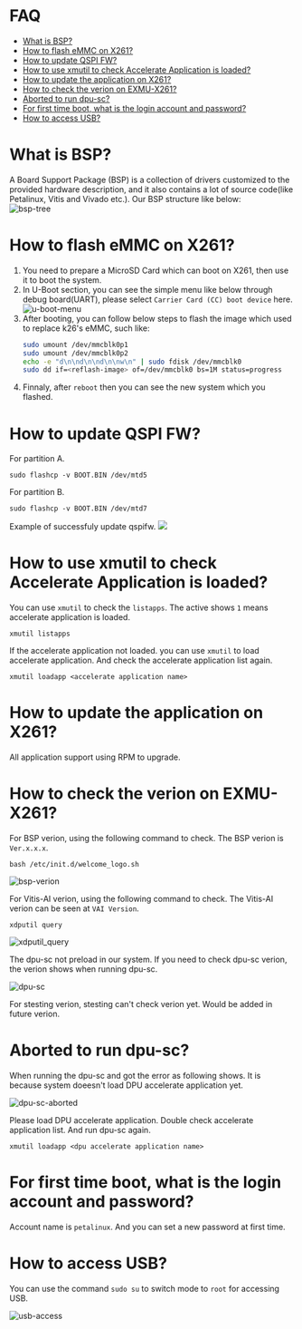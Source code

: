 <!--
 Copyright (c) 2022 Innodisk crop.
 
 This software is released under the MIT License.
 https://opensource.org/licenses/MIT
-->


# FAQ
- [What is BSP?](#what-is-bsp)
- [How to flash eMMC on X261?](#how-to-flash-emmc-on-x261)
- [How to update QSPI FW?](#how-to-update-qspi-fw)
- [How to use xmutil to check Accelerate Application is loaded?](#how-to-use-xmutil-to-check-accelerate-application-is-loaded)
- [How to update the application on X261?](#how-to-update-the-application-on-x261)
- [How to check the verion on EXMU-X261?](#how-to-check-the-verion-on-exmu-x261)
- [Aborted to run dpu-sc?](#aborted-to-run-dpu-sc)
- [For first time boot, what is the login account and password?](#for-first-time-boot-what-is-the-login-account-and-password)
- [How to access USB?](#how-to-access-usb)

# What is BSP?
A Board Support Package (BSP) is a collection of drivers customized to the provided hardware description, and it also contains a lot of source code(like Petalinux, Vitis and Vivado etc.). Our BSP structure like below:  
![bsp-tree](./fig/bsp-tree.png)

# How to flash eMMC on X261?
1. You need to prepare a MicroSD Card which can boot on X261, then use it to boot the system.  
2. In U-Boot section, you can see the simple menu like below through debug board(UART), please select `Carrier Card (CC) boot device` here.   
![u-boot-menu](./fig/u-boot-menu.png)  
1. After booting, you can follow below steps to flash the image which used to replace k26's eMMC, such like:  
   ```bash  
   sudo umount /dev/mmcblk0p1
   sudo umount /dev/mmcblk0p2
   echo -e "d\n\nd\n\nd\n\nw\n" | sudo fdisk /dev/mmcblk0
   sudo dd if=<reflash-image> of=/dev/mmcblk0 bs=1M status=progress 
   ```
2. Finnaly, after `reboot` then you can see the new system which you flashed.


# How to update QSPI FW?
For partition A.
```
sudo flashcp -v BOOT.BIN /dev/mtd5
```

For partition B.
```
sudo flashcp -v BOOT.BIN /dev/mtd7
```
Example of successfuly update qspifw.
    ![](doc/fig/../../fig/update_qspifw.gif)

# How to use xmutil to check Accelerate Application is loaded?
You can use `xmutil` to check the `listapps`. The active shows `1` means accelerate application is loaded.

```
xmutil listapps
```

<!-- ![load_dpu](./fig/load_dpu.png) -->

If the accelerate application not loaded. you can use `xmutil` to load accelerate application. And check the accelerate application list again.

<!-- ![unload_dpu](./fig/unload_dpu.png) -->

```
xmutil loadapp <accelerate application name>
```
<!-- ![load_sucess](./fig/load_sucess.png) -->


# How to update the application on X261?
All application support using RPM to upgrade.
  
# How to check the verion on EXMU-X261?
For BSP verion, using the following command to check. The BSP verion is `Ver.x.x.x`.

```
bash /etc/init.d/welcome_logo.sh
```

![bsp-verion](./fig/bsp-verion.png)

For Vitis-AI verion, using the following command to check. The Vitis-AI verion can be seen at `VAI Version`.
```
xdputil query
```

![xdputil_query](./fig/xdputil_query.png)

The dpu-sc not preload in our system. If you need to check dpu-sc verion, the verion shows when running dpu-sc.

 ![dpu-sc](./fig/dpu-sc-verion.png)

For stesting verion, stesting can't check verion yet. Would be added in future verion.
   
# Aborted to run dpu-sc?
When running the dpu-sc and got the error as following shows. It is because system doeesn't load DPU accelerate application yet.

![dpu-sc-aborted](./fig/dpu-sc-aborted.png)

Please load DPU accelerate application. Double check accelerate application list. And run dpu-sc again.
```
xmutil loadapp <dpu accelerate application name>
```

# For first time boot, what is the login account and password?
Account name is `petalinux`. And you can set a new password at first time.

# How to access USB?
You can use the command `sudo su` to switch mode to `root` for accessing USB.

![usb-access](./fig/usb-access.png)
